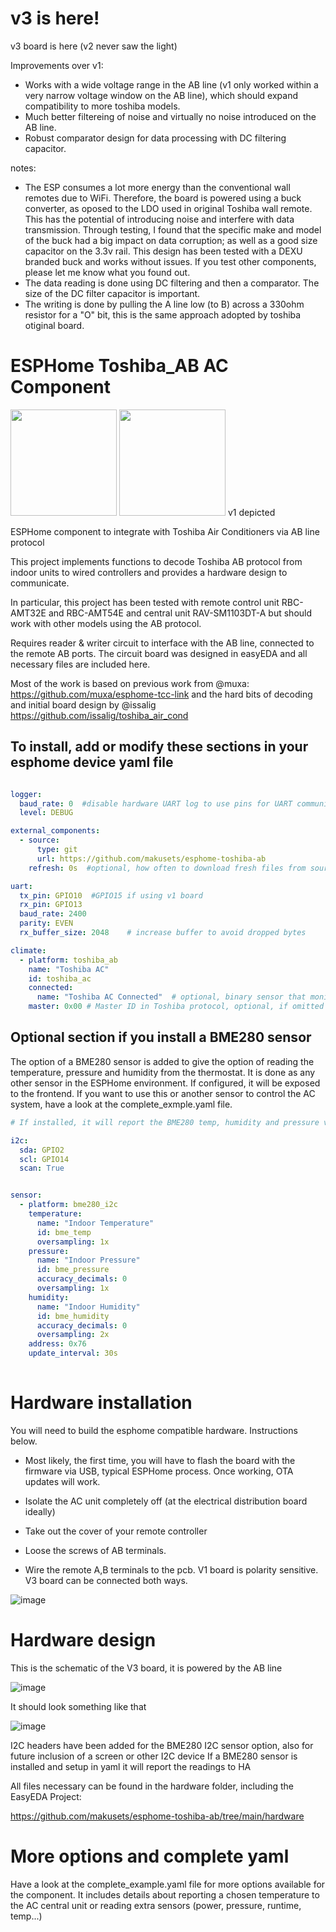 # v3 is here!
v3 board is here (v2 never saw the light)

Improvements over v1:
- Works with a wide voltage range in the AB line (v1 only worked within a very narrow voltage window on the AB line), which should expand compatibility to more toshiba models.
- Much better filtereing of noise and virtually no noise introduced on the AB line.
- Robust comparator design for data processing with DC filtering capacitor.

notes:

- The ESP consumes a lot more energy than the conventional wall remotes due to WiFi. Therefore, the board is powered using a buck converter, as oposed to the LDO used in original Toshiba wall remote. This has the potential of introducing noise and interfere with data transmission. Through testing, I found that the specific make and model of the buck had a big impact on data corruption; as well as a good size capacitor on the 3.3v rail. This design has been tested with a DEXU branded buck and works without issues. If you test other components, please let me know what you found out. 
- The data reading is done using DC filtering and then a comparator. The size of the DC filter capacitor is important. 
- The writing is done by pulling the A line low (to B) across a 330ohm resistor for a "O" bit, this is the same approach adopted by toshiba otiginal board.


# ESPHome Toshiba_AB AC Component

<img src="hardware/v1/Final.jpg" width="170">    <img src="hardware/v1/Final2.jpg" width="170"> v1 depicted



ESPHome component to integrate with Toshiba Air Conditioners via AB line protocol


This project implements functions to decode Toshiba AB protocol from indoor units to wired controllers and provides a hardware design to communicate.

In particular, this project has been tested with remote control unit RBC-AMT32E and RBC-AMT54E and central unit RAV-SM1103DT-A but should work with other models using the AB protocol.


Requires reader & writer circuit to interface with the AB line, connected to the remote AB ports. 
The circuit board was designed in easyEDA and all necessary files are included here.

Most of the work is based on previous work from @muxa: https://github.com/muxa/esphome-tcc-link
and the hard bits of decoding and initial board design by @issalig https://github.com/issalig/toshiba_air_cond


## To install, add or modify these sections in your esphome device yaml file

```yaml

logger:
  baud_rate: 0  #disable hardware UART log to use pins for UART communication with the AC unit 
  level: DEBUG

external_components:
  - source:
      type: git
      url: https://github.com/makusets/esphome-toshiba-ab
    refresh: 0s  #optional, how often to download fresh files from source, defaults to 1 day, use 0 to force updates 

uart:
  tx_pin: GPIO10  #GPIO15 if using v1 board
  rx_pin: GPIO13
  baud_rate: 2400
  parity: EVEN
  rx_buffer_size: 2048    # increase buffer to avoid dropped bytes

climate:
  - platform: toshiba_ab
    name: "Toshiba AC"
    id: toshiba_ac
    connected:
      name: "Toshiba AC Connected"  # optional, binary sensor that monitors link with AC
    master: 0x00 # Master ID in Toshiba protocol, optional, if omitted will go into autodetect
```

## Optional section if you install a BME280 sensor

The option of a BME280 sensor is added to give the option of reading the temperature, pressure and humidity from the thermostat. It is done as any other sensor in the ESPHome environment. If configured, it will be exposed to the frontend. If you want to use this or another sensor to control the AC system, have a look at the complete_exmple.yaml file. 

```yaml
# If installed, it will report the BME280 temp, humidity and pressure values

i2c:
  sda: GPIO2
  scl: GPIO14
  scan: True


sensor:
  - platform: bme280_i2c
    temperature:
      name: "Indoor Temperature"
      id: bme_temp
      oversampling: 1x
    pressure:
      name: "Indoor Pressure"
      id: bme_pressure
      accuracy_decimals: 0
      oversampling: 1x
    humidity:
      name: "Indoor Humidity"
      id: bme_humidity
      accuracy_decimals: 0
      oversampling: 2x
    address: 0x76
    update_interval: 30s
    
```

# Hardware installation

You will need to build the esphome compatible hardware. Instructions below.

- Most likely, the first time, you will have to flash the board with the firmware via USB, typical ESPHome process. Once working, OTA updates will work.

- Isolate the AC unit completely off (at the electrical distribution board ideally)
- Take out the cover of your remote controller
- Loose the screws of AB terminals. 
- Wire the remote A,B terminals to the pcb. V1 board is polarity sensitive. V3 board can be connected both ways.

![image](https://github.com/issalig/toshiba_air_cond/blob/master/pcb/remote_back_pcb.jpg)

# Hardware design

This is the schematic of the V3 board, it is powered by the AB line

![image](hardware/v3/v3.png)


It should look something like that

![image](hardware/v3/v3_3D.png)


I2C headers have been added for the BME280 I2C sensor option, also for future inclusion of a screen or other I2C device
If a BME280 sensor is installed and setup in yaml it will report the readings to HA

All files necessary can be found in the hardware folder, including the EasyEDA Project:

https://github.com/makusets/esphome-toshiba-ab/tree/main/hardware

# More options and complete yaml

Have a look at the complete_example.yaml file for more options available for the component. It includes details about reporting a chosen temperature to the AC central unit or reading extra sensors (power, pressure, runtime, temp...)